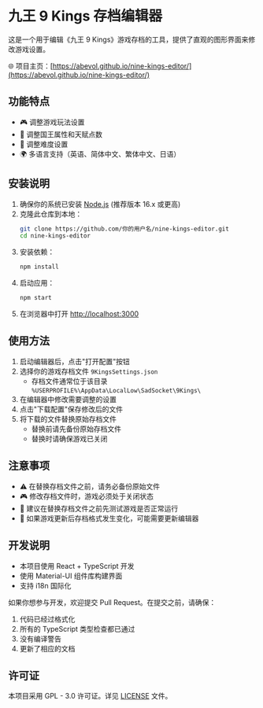 # 九王 9 Kings 存档编辑器

这是一个用于编辑《九王 9 Kings》游戏存档的工具，提供了直观的图形界面来修改游戏设置。

🌐 项目主页：[https://abevol.github.io/nine-kings-editor/](https://abevol.github.io/nine-kings-editor/)

## 功能特点

- 🎮 调整游戏玩法设置
- 👑 调整国王属性和天赋点数
- 🎯 调整难度设置
- 🌍 多语言支持（英语、简体中文、繁体中文、日语）

## 安装说明

1. 确保你的系统已安装 [Node.js](https://nodejs.org/) (推荐版本 16.x 或更高)
2. 克隆此仓库到本地：
   ```bash
   git clone https://github.com/你的用户名/nine-kings-editor.git
   cd nine-kings-editor
   ```
3. 安装依赖：
   ```bash
   npm install
   ```
4. 启动应用：
   ```bash
   npm start
   ```
5. 在浏览器中打开 [http://localhost:3000](http://localhost:3000)

## 使用方法

1. 启动编辑器后，点击"打开配置"按钮
2. 选择你的游戏存档文件 `9KingsSettings.json`
   - 存档文件通常位于该目录 `%USERPROFILE%\AppData\LocalLow\SadSocket\9Kings\`
3. 在编辑器中修改需要调整的设置
4. 点击"下载配置"保存修改后的文件
5. 将下载的文件替换原始存档文件
   - 替换前请先备份原始存档文件
   - 替换时请确保游戏已关闭

## 注意事项

- ⚠️ 在替换存档文件之前，请务必备份原始文件
- 🎮 修改存档文件时，游戏必须处于关闭状态
- 💾 建议在替换存档文件之前先测试游戏是否正常运行
- 🔄 如果游戏更新后存档格式发生变化，可能需要更新编辑器

## 开发说明

- 本项目使用 React + TypeScript 开发
- 使用 Material-UI 组件库构建界面
- 支持 i18n 国际化

如果你想参与开发，欢迎提交 Pull Request。在提交之前，请确保：
1. 代码已经过格式化
2. 所有的 TypeScript 类型检查都已通过
3. 没有编译警告
4. 更新了相应的文档

## 许可证

本项目采用 GPL - 3.0 许可证。详见 [LICENSE](LICENSE) 文件。
